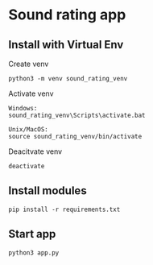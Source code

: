 # Sound rating app

## Install with Virtual Env

Create venv

    python3 -m venv sound_rating_venv 

Activate venv
    
    Windows:
    sound_rating_venv\Scripts\activate.bat

    Unix/MacOS:
    source sound_rating_venv/bin/activate

Deacitvate venv
    
    deactivate

## Install modules
    
    pip install -r requirements.txt


## Start app 

    python3 app.py
